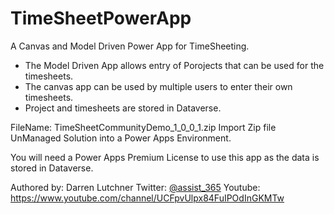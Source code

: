 # TimeSheetPowerApp
A Canvas and Model Driven Power App for TimeSheeting. 
- The Model Driven App allows entry of Porojects that can be used for the timesheets.
- The canvas app can be used by multiple users to enter their own timesheets.
- Project and timesheets are stored in Dataverse.

FileName: TimeSheetCommunityDemo_1_0_0_1.zip
Import Zip file UnManaged Solution into a Power Apps Environment.

You will need a Power Apps Premium License to use this app as the data is stored in Dataverse.

Authored by: Darren Lutchner
Twitter: [@assist_365](https://twitter.com/assist_365)
Youtube: https://www.youtube.com/channel/UCFpvUlpx84FuIPOdInGKMTw
